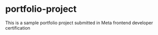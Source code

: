 # portfolio-project
This is a sample portfolio project submitted in Meta frontend developer certification 
